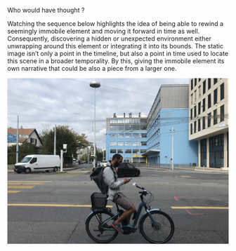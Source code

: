 Who would have thought ?

Watching the sequence below highlights the idea of being able to rewind a seemingly immobile element and moving it forward in time as well. Consequently, discovering a hidden or unexpected environment either unwrapping around this element or integrating it into its bounds. The static image isn’t only a point in the timeline, but also a point in time used to locate this scene in a broader temporality. By this, giving the immobile element its own narrative that could be also a piece from a larger one.

![Something](images/keyinsight0311.jpeg)


